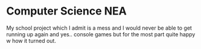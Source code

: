 # Computer Science NEA

 My school project which I admit is a mess and I would never be able to get running up again and yes.. console games but for the most part quite happy w how it turned out.
